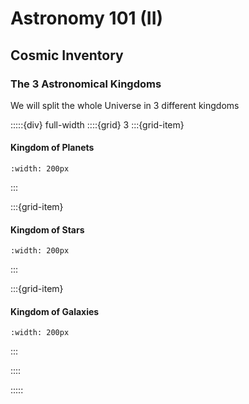 # Astronomy 101 (II)

## Cosmic Inventory

### The 3 Astronomical Kingdoms

We will split the whole Universe in 3 different kingdoms

:::::{div} full-width
::::{grid} 3
:::{grid-item}

<h4> Kingdom of Planets </h4>


```{image} ../../../../Docs/SVG_files/Astro/earth-svgrepo-com.svg
:width: 200px
```

:::

:::{grid-item}

<h4> Kingdom of Stars </h4>


```{image} ../../../../Docs/SVG_files/Astro/sun-space-svgrepo-com.svg
:width: 200px
```

:::

:::{grid-item}

<h4> Kingdom of Galaxies </h4>


```{image} ../../../../Docs/SVG_files/Astro/galaxy-svgrepo-com.svg
:width: 200px
```

:::

::::

:::::